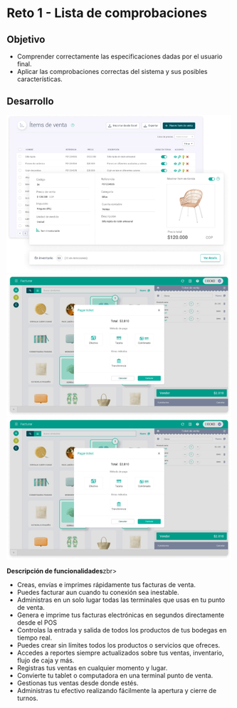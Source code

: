 # Reto 1 - Lista de comprobaciones

## Objetivo

* Comprender correctamente las especificaciones dadas por el usuario final.
* Aplicar las comprobaciones correctas del sistema y sus posibles características.

## Desarrollo

<img src="https://github.com/beduExpert/SW-Testing-Fundamentals-2021/blob/main/Sesion-06/Reto-01/assets/reto1_2.png">
<img src="https://github.com/beduExpert/SW-Testing-Fundamentals-2021/blob/main/Sesion-06/Reto-01/assets/reto1_1.png">
<img src="https://github.com/beduExpert/SW-Testing-Fundamentals-2021/blob/main/Sesion-06/Reto-01/assets/reto1_3.png">


<b>Descripción de funcionalidades</b>zbr>
- Creas, envías e imprimes rápidamente tus facturas de venta.
- Puedes facturar aun cuando tu conexión sea inestable.
- Administras en un solo lugar todas las terminales que usas en tu punto de venta.
- Genera e imprime tus facturas electrónicas en segundos directamente desde el POS
- Controlas la entrada y salida de todos los productos de tus bodegas en tiempo real.
- Puedes crear sin límites todos los productos o servicios que ofreces.
- Accedes a reportes siempre actualizados sobre tus ventas, inventario, flujo de caja y más.
- Registras tus ventas en cualquier momento y lugar.
- Convierte tu tablet o computadora en una terminal punto de venta.
- Gestionas tus ventas desde donde estés.
- Administras tu efectivo realizando fácilmente la apertura y cierre de turnos.
